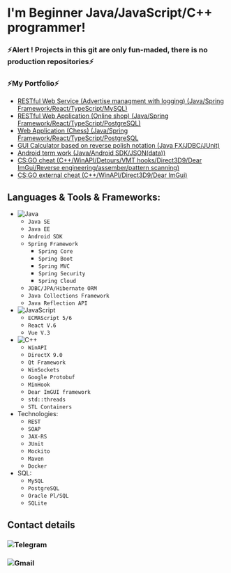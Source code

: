 # I'm Beginner Java/JavaScript/C++ programmer!
### ⚡Alert ! Projects in this git are only fun-maded, there is no production repositories⚡
### ⚡My Portfolio⚡
- [RESTful Web Service (Advertise managment with logging) (Java/Spring Framework/React/TypeScript/MySQL)](https://github.com/rrpvm/spring_react-advertise-application-management)
- [RESTful Web Application (Online shop) (Java/Spring Framework/React/TypeScript/PostgreSQL)](https://github.com/rrpvm/spring-dota_shop-react)
- [Web Application (Chess) (Java/Spring Framework/React/TypeScript/PostgreSQL](https://github.com/rrpvm/react-typescript-chess-single)
- [GUI Calculator based on reverse polish notation (Java FX/JDBC/JUnit)](https://github.com/rrpvm/javafx-calculator)
- [Android term work (Java/Android SDK/JSON(data))](https://github.com/rrpvm/android-term-work-goverment-manager)
- [CS:GO cheat (C++/WinAPI/Detours/VMT hooks/Direct3D9/Dear ImGui/Reverse engineering/assember/pattern scanning)](https://github.com/rrpvm/lumen_sense-beta-deprecated-)
- [CS:GO external cheat (C++/WinAPI/Direct3D9/Dear ImGui)](https://github.com/rrpvm/csgo-external-cheat)
## Languages & Tools & Frameworks:
- ![Java](https://img.shields.io/badge/-Java-090909?style=flat)
    - `Java SE`
    - `Java EE`
    - `Android SDK`
    - `Spring Framework`
        - `Spring Core`
        - `Spring Boot`
        - `Spring MVC`
        - `Spring Security`
        - `Spring Cloud`
    - `JDBC/JPA/Hibernate ORM`
    - `Java Collections Framework`
    - `Java Reflection API`
- ![JavaScript](https://img.shields.io/badge/-JavaScript-090909?style=flat)
    - `ECMAScript 5/6`
    - `React V.6`
    - `Vue V.3`
- ![C++](https://img.shields.io/badge/-C++-090909?style=flat)
    - `WinAPI`
    - `DirectX 9.0`
    - `Qt Framework`
    - `WinSockets`
    - `Google Protobuf`
    - `MinHook`
    - `Dear ImGUI framework`
    - `std::threads`
    - `STL Containers`
- Technologies:
    - `REST`
    - `SOAP`
    - `JAX-RS`
    - `JUnit`
    - `Mockito`
    - `Maven`
    - `Docker`
- SQL:
    - `MySQL`
    - `PostgreSQL`
    - `Oracle Pl/SQL`
    - `SQLite`
## Contact details
### ![Telegram](https://img.shields.io/static/v1?label=Telegram&message=@rrpvm&color=informational?style=for-the-badge&logo=telegram)
### ![Gmail](https://img.shields.io/static/v1?label=Gmail&message=rpvm2004@gmail.com&color=informational?style=for-the-badge&logo=gmail)
